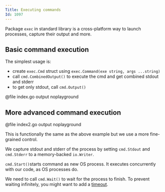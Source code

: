 ```yaml
---
Title: Executing commands
Id: 1097
---
```


Package `exec` in standard library is a cross-platform way to launch processes, capture their output and more.

## Basic command execution

The simplest usage is:
* create `exec.Cmd` struct using `exec.Command(exe string, args ...string)`
* call `cmd.CombinedOutput()` to execute the cmd and get combined stdout and stderr
* to get only stdout, call `cmd.Output()`

@file index.go output noplayground

## More advanced command execution

@file index2.go output noplayground

This is functionally the same as the above example but we use a more fine-grained control.

We capture stdout and stderr of the process by setting `cmd.Stdout` and `cmd.Stderr` to a memory-backed `io.Writer`.

`cmd.Start()`starts command as new OS process. It executes concurrently with our code, as OS processes do.

We need to call `cmd.Wait()` to wait for the process to finish. To prevent waiting infinitely, you might want to add a [timeout](a-3521).